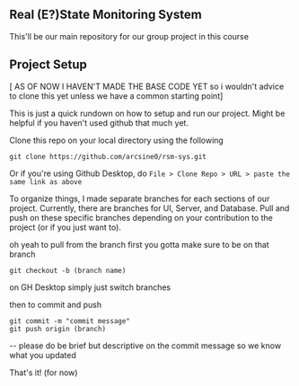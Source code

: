 ## Real (E?)State Monitoring System
This'll be our main repository for our group project in this course


## Project Setup

[ AS OF NOW I HAVEN'T MADE THE BASE CODE YET so i wouldn't advice to clone this yet unless we have a common starting point]

This is just a quick rundown on how to setup and run our project. Might be helpful if you haven't used github that much yet.

Clone this repo on your local directory using the following

```
git clone https://github.com/arcsine0/rsm-sys.git
```

Or if you're using Github Desktop, do `File > Clone Repo > URL > paste the same link as above`

To organize things, I made separate branches for each sections of our project. Currently, there are branches for UI, Server, and Database. Pull and push on these specific branches depending on your contribution to the project (or if you just want to).

oh yeah to pull from the branch first you gotta make sure to be on that branch

```
git checkout -b (branch name)
```

on GH Desktop simply just switch branches

then to commit and push
```
git commit -m "commit message"
git push origin (branch)
```
-- please do be brief but descriptive on the commit message so we know what you updated

That's it! (for now)
